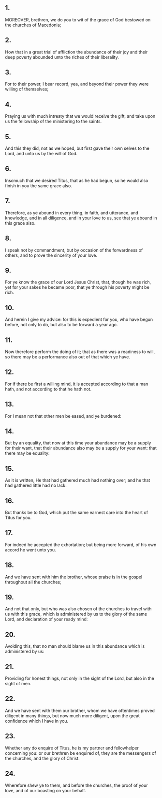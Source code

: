 ## 1.
MOREOVER, brethren, we do you to wit of the grace of God bestowed on the churches of Macedonia;
## 2.
How that in a great trial of affliction the abundance of their joy and their deep poverty abounded unto the riches of their liberality.
## 3.
For to their power, I bear record, yea, and beyond their power they were willing of themselves;
## 4.
Praying us with much intreaty that we would receive the gift, and take upon us the fellowship of the ministering to the saints.
## 5.
And this they did, not as we hoped, but first gave their own selves to the Lord, and unto us by the will of God.
## 6.
Insomuch that we desired Titus, that as he had begun, so he would also finish in you the same grace also.
## 7.
Therefore, as ye abound in every thing, in faith, and utterance, and knowledge, and in all diligence, and in your love to us, see that ye abound in this grace also.
## 8.
I speak not by commandment, but by occasion of the forwardness of others, and to prove the sincerity of your love.
## 9.
For ye know the grace of our Lord Jesus Christ, that, though he was rich, yet for your sakes he became poor, that ye through his poverty might be rich.
## 10.
And herein I give my advice: for this is expedient for you, who have begun before, not only to do, but also to be forward a year ago.
## 11.
Now therefore perform the doing of it; that as there was a readiness to will, so there may be a performance also out of that which ye have.
## 12.
For if there be first a willing mind, it is accepted according to that a man hath, and not according to that he hath not.
## 13.
For I mean not that other men be eased, and ye burdened:
## 14.
But by an equality, that now at this time your abundance may be a supply for their want, that their abundance also may be a supply for your want: that there may be equality:
## 15.
As it is written, He that had gathered much had nothing over; and he that had gathered little had no lack.
## 16.
But thanks be to God, which put the same earnest care into the heart of Titus for you.
## 17.
For indeed he accepted the exhortation; but being more forward, of his own accord he went unto you.
## 18.
And we have sent with him the brother, whose praise is in the gospel throughout all the churches;
## 19.
And not that only, but who was also chosen of the churches to travel with us with this grace, which is administered by us to the glory of the same Lord, and declaration of your ready mind:
## 20.
Avoiding this, that no man should blame us in this abundance which is administered by us:
## 21.
Providing for honest things, not only in the sight of the Lord, but also in the sight of men.
## 22.
And we have sent with them our brother, whom we have oftentimes proved diligent in many things, but now much more diligent, upon the great confidence which I have in you.
## 23.
Whether any do enquire of Titus, he is my partner and fellowhelper concerning you: or our brethren be enquired of, they are the messengers of the churches, and the glory of Christ.
## 24.
Wherefore shew ye to them, and before the churches, the proof of your love, and of our boasting on your behalf.
